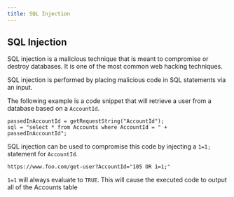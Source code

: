 ```yaml
---
title: SQL Injection
---
```

## SQL Injection

SQL injection is a malicious technique that is meant to compromise or destroy databases. It is one of the most common web hacking techniques.

SQL injection is performed by placing malicious code in SQL statements via an input. 

The following example is a code snippet that will retrieve a user from a database based on a `AccountId`.

```
passedInAccountId = getRequestString("AccountId");
sql = "select * from Accounts where AccountId = " + passedInAccountId";
```

SQL injection can be used to compromise this code by injecting a `1=1;` statement for `AccountId`.

`https://www.foo.com/get-user?AccountId="105 OR 1=1;"`

`1=1` will always evaluate to `TRUE`. This will cause the executed code to output all of the Accounts table


